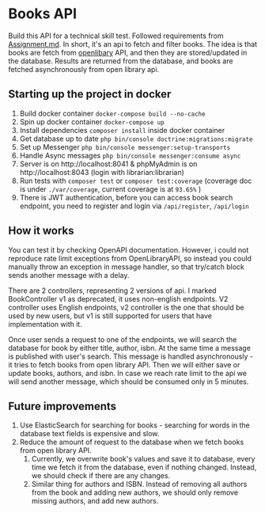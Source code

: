 # Books API

Build this API for a technical skill test. Followed requirements from [Assignment.md](./Assignment.md). In short, it's an api to fetch 
and filter books. The idea is that books are fetch from [openlibary](https://openlibrary.org/dev/docs/api/search) API,
and then they are stored/updated in the database. Results are returned from the database, and books are fetched 
asynchronously from open library api.

## Starting up the project in docker
1. Build docker container `docker-compose build --no-cache`
2. Spin up docker container `docker-compose up`
3. Install dependencies `composer install` inside docker container
4. Get database up to date `php bin/console doctrine:migrations:migrate`
5. Set up Messenger `php bin/console messenger:setup-transports`
6. Handle Async messages `php bin/console messenger:consume async`
7. Server is on http://localhost:8041 & phpMyAdmin is on http://localhost:8043 (login with librarian:librarian)
8. Run tests with `composer test` or `composer test:coverage` (coverage doc is under `./var/coverage`, current coverage is at `93.65%` )
9. There is JWT authentication, before you can access book search endpoint, you need to register and login via `/api/register`, `/api/login`

## How it works
You can test it by checking OpenAPI documentation. However, i could not reproduce rate limit exceptions from OpenLibraryAPI,
so instead you could manually throw an exception in message handler, so that try/catch block sends another message with a delay. 

There are 2 controllers, representing 2 versions of api. I marked BookController v1 as deprecated, 
it uses non-english endpoints. V2 controller uses English endpoints, v2 controller is the one that should be used by new 
users, but v1 is still supported for users that have implementation with it.

Once user sends a request to one of the endpoints, we will search the database for book by either title, author, isbn. 
At the same time a message is published with user's search. This message is handled asynchronously - it tries to fetch 
books from open library API. Then we will either save or update books, authors, and isbn. In case we reach rate limit to
the api we will send another message, which should be consumed only in 5 minutes. 

## Future improvements
1. Use ElasticSearch for searching for books - searching for words in the database text fields is expensive and slow.
2. Reduce the amount of request to the database when we fetch books from open library API. 
   1. Currently, we overwrite book's values and save it to database, every time we fetch it from the database, even if
nothing changed. Instead, we should check if there are any changes.
   2. Similar thing for authors and ISBN. Instead of removing all authors from the book and adding new authors, we 
should only remove missing authors, and add new authors.